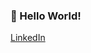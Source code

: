 ### 👋 Hello World! 

[LinkedIn](https://www.linkedin.com/in/justine-dancel-8aa4b4182/ "My LinkedIn Profile")
